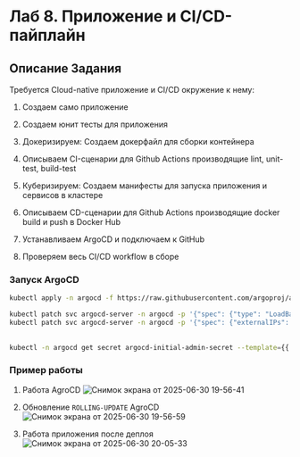 # Лаб 8. Приложение и CI/CD-пайплайн

## Описание Задания

Требуется Cloud-native приложение и CI/CD окружение к нему:

1. Создаем само приложение

2. Создаем юнит тесты для приложения

3. Докеризируем: Создаем докерфайл для сборки контейнера

4. Описываем CI-сценарии для Github Actions производящие lint, unit-test, build-test

5. Куберизируем: Создаем манифесты для запуска приложения и сервисов в кластере

6. Описываем CD-сценарии для Github Actions производящие docker build и push в Docker Hub

7. Устанавливаем ArgoCD и подключаем к GitHub

8. Проверяем весь CI/CD workflow в сборе

### Запуск ArgoCD
```bash
kubectl apply -n argocd -f https://raw.githubusercontent.com/argoproj/argo-cd/stable/manifests/install.yaml

kubectl patch svc argocd-server -n argocd -p '{"spec": {"type": "LoadBalancer"}}'
kubectl patch svc argocd-server -n argocd -p '{"spec": {"externalIPs": [ "192.168.1.229" ]}}'
 
 
kubectl -n argocd get secret argocd-initial-admin-secret --template={{.data.password}} | base64 -d
```

### Пример работы
1. Работа AgroCD
![Снимок экрана от 2025-06-30 19-56-41](https://github.com/user-attachments/assets/dd6c26c9-c203-4782-934f-4e19edb4eef4)

2. Обновление `ROLLING-UPDATE` AgroCD
![Снимок экрана от 2025-06-30 19-56-59](https://github.com/user-attachments/assets/b87cc98c-15bc-4fad-af8f-ddcfaeac0d41)

3. Работа приложения после деплоя
![Снимок экрана от 2025-06-30 20-05-33](https://github.com/user-attachments/assets/1aab6dfe-88f9-428c-b669-2609bd7a0e37)
